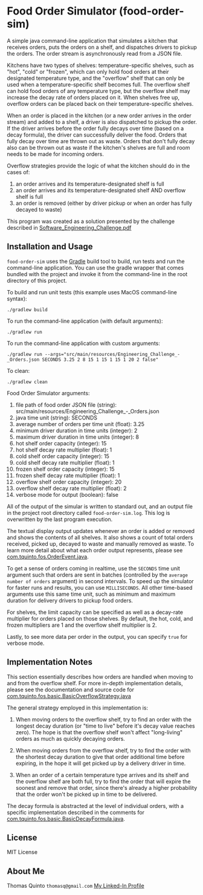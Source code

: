 # Food Order Simulator (food-order-sim)

A simple java command-line application that simulates a kitchen that receives orders, puts the orders on a shelf, and 
dispatches drivers to pickup the orders. The order stream is asynchronously read from a JSON file.

Kitchens have two types of shelves: temperature-specific shelves, such as "hot", "cold" or "frozen", which can only
hold food orders at their designated temperature type, and the "overflow" shelf that can only be used when a
temperature-specific shelf becomes full. The overflow shelf can hold food orders of any temperature type, but the
overflow shelf may increase the decay rate of orders placed on it. When shelves free up, overflow orders can be
placed back on their temperature-specific shelves.

When an order is placed in the kitchen (or a new order arrives in the order stream) and added to a shelf, a driver
is also dispatched to pickup the order. If the driver arrives before the order fully decays over time (based on a
decay formula), the driver can successfully deliver the food. Orders that fully decay over time are thrown out as
waste. Orders that don't fully decay also can be thrown out as waste if the kitchen's shelves are full and room needs
to be made for incoming orders.

Overflow strategies provide the logic of what the kitchen should do in the cases of:
1) an order arrives and its temperature-designated shelf is full
2) an order arrives and its temperature-designated shelf AND overflow shelf is full
3) an order is removed (either by driver pickup or when an order has fully decayed to waste)

This program was created as a solution presented by the challenge described in 
[Software_Engineering_Challenge.pdf](doc/Software_Engineering_Challenge.pdf)

## Installation and Usage

`food-order-sim` uses the [Gradle](https://gradle.org) build tool to build, run tests and run the command-line application.
You can use the gradle wrapper that comes bundled with the project and invoke it from the command-line in the root
directory of this project.

To build and run unit tests (this example uses MacOS command-line syntax):

`./gradlew build`

To run the command-line application (with default arguments):

`./gradlew run`

To run the command-line application with custom arguments:

`./gradlew run --args="src/main/resources/Engineering_Challenge_-_Orders.json SECONDS 3.25 2 8 15 1 15 1 15 1 20 2 false"`

To clean:

`./gradlew clean`

Food Order Simulator arguments:

1) file path of food order JSON file (string): src/main/resources/Engineering_Challenge_-_Orders.json
2) java time unit (string): SECONDS
3) average number of orders per time unit (float): 3.25
4) minimum driver duration in time units (integer): 2
5) maximum driver duration in time units (integer): 8
6) hot shelf order capacity (integer): 15
7) hot shelf decay rate multiplier (float): 1
8) cold shelf order capacity (integer): 15
9) cold shelf decay rate multiplier (float): 1
10) frozen shelf order capacity (integer): 15
11) frozen shelf decay rate multiplier (float): 1
12) overflow shelf order capacity (integer): 20
13) overflow shelf decay rate multiplier (float): 2
14) verbose mode for output (boolean): false

All of the output of the simular is written to standard out, and an output file in the project root directory
called `food-order-sim.log`. This log is overwritten by the last program execution.

The textual display output updates whenever an order is added or removed and shows the contents of all shelves. 
It also shows a count of total orders received, picked up, decayed to waste and manually removed as waste. To
learn more detail about what each order output represents, please see 
[com.tquinto.fos.OrderEvent.java](src/main/java/com/tquinto/fos/OrderEvent.java).

To get a sense of orders coming in realtime, use the `SECONDS` time unit argument such that orders are sent in
batches (controlled by the `average number of orders` argument) in second intervals. To speed up the simulator
for faster runs and results, you can use `MILLISECONDS`. All other time-based arguments use this same time unit, 
such as minimum and maximum duration for delivery drivers to pickup food orders.

For shelves, the limit capacity can be specified as well as a decay-rate multiplier for orders placed on those
shelves. By default, the hot, cold, and frozen multipliers are 1 and the overflow shelf multiplier is 2.

Lastly, to see more data per order in the output, you can specify `true` for verbose mode.

## Implementation Notes

This section essentially describes how orders are handled when moving to and from the overflow shelf. For more
in-depth implementation details, please see the documentation and source code for 
[com.tquinto.fos.basic.BasicOverflowStrategy.java](src/main/java/com/tquinto/fos/basic/BasicOverflowStrategy.java)

The general strategy employed in this implementation is:

1) When moving orders to the overflow shelf, try to find an order with the longest decay duration (or "time to live"
before it's decay value reaches zero). The hope is that the overflow shelf won't affect "long-living" orders as much
as quickly decaying orders.

2) When moving orders from the overflow shelf, try to find the order with the shortest decay duration to give that
order additional time before expiring, in the hope it will get picked up by a delivery driver in time.

3) When an order of a certain temperature type arrives and its shelf and the overflow shelf are both full, try to
find the order that will expire the soonest and remove that order, since there's already a higher probability that
the order won't be picked up in time to be delivered.

The decay formula is abstracted at the level of individual orders, with a specific implementation described in the 
comments for [com.tquinto.fos.basic.BasicDecayFormula.java](src/main/java/com/tquinto/fos/basic/BasicDecayFormula.java). 

## License

MIT License

## About Me

Thomas Quinto
`thomasq@gmail.com`
[My Linked-In Profile](https://linkedin.com/pub/thomas-quinto/0/b/4a1)

